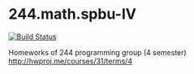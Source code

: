 # 244.math.spbu-IV 
[![Build Status](https://dev.azure.com/panfilen-ok/prog.homework.spbu/_apis/build/status/dpanfilyonok.244.math.spbu-IV?branchName=azure-pipelines&jobName=Job)](https://dev.azure.com/panfilen-ok/prog.homework.spbu/_build/latest?definitionId=2&branchName=azure-pipelines)

Homeworks of 244 programming group (4 semester)  
http://hwproj.me/courses/31/terms/4
